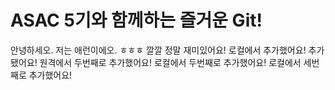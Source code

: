 # ASAC 5기와 함께하는 즐거운 Git!
안녕하세오. 저는 애런이에오.
ㅎㅎㅎ
깔깔
정말 재미있어요!
로컬에서 추가했어요!
추가됐어요!
원격에서 두번째로 추가했어요!
로컬에서 두번째로 추가했어요!
로컬에서 세번째로 추가했어요!
